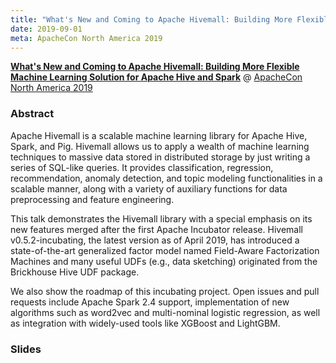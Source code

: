 ```yaml
---
title: "What's New and Coming to Apache Hivemall: Building More Flexible Machine Learning Solution for Apache Hive and Spark"
date: 2019-09-01
meta: ApacheCon North America 2019
---
```


<b><a href="https://www.apachecon.com/acna19/s/#/scheduledEvent/1158" target="_blank" rel="noopener">What's New and Coming to Apache Hivemall: Building More Flexible Machine Learning Solution for Apache Hive and Spark</a></b> @ <a href="https://www.apachecon.com/acna19/"  target="_blank" rel="noopener">ApacheCon North America 2019</a>

### Abstract

Apache Hivemall is a scalable machine learning library for Apache Hive, Spark, and Pig. Hivemall allows us to apply a wealth of machine learning techniques to massive data stored in distributed storage by just writing a series of SQL-like queries. It provides classification, regression, recommendation, anomaly detection, and topic modeling functionalities in a scalable manner, along with a variety of auxiliary functions for data preprocessing and feature engineering.

This talk demonstrates the Hivemall library with a special emphasis on its new features merged after the first Apache Incubator release. Hivemall v0.5.2-incubating, the latest version as of April 2019, has introduced a state-of-the-art generalized factor model named Field-Aware Factorization Machines and many useful UDFs (e.g., data sketching) originated from the Brickhouse Hive UDF package.

We also show the roadmap of this incubating project. Open issues and pull requests include Apache Spark 2.4 support, implementation of new algorithms such as word2vec and multi-nominal logistic regression, as well as integration with widely-used tools like XGBoost and LightGBM.

### Slides

<script async class="speakerdeck-embed" data-id="18bfa20f16fd441a84d703fd14b6fee3" data-ratio="1.77777777777778" src="//speakerdeck.com/assets/embed.js"></script>